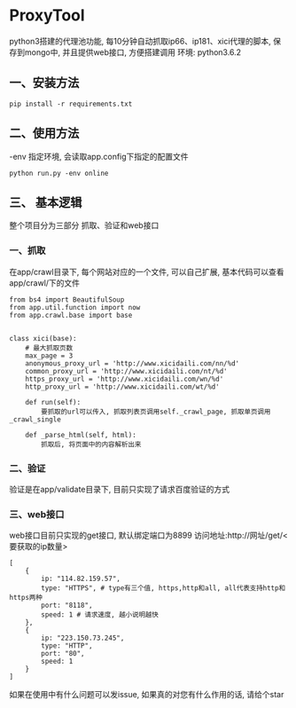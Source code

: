 # ProxyTool
python3搭建的代理池功能, 每10分钟自动抓取ip66、ip181、xici代理的脚本, 保存到mongo中, 并且提供web接口, 方便搭建调用
环境: python3.6.2
## 一、安装方法
```
pip install -r requirements.txt
```

## 二、使用方法
-env 指定环境, 会读取app.config下指定的配置文件
```
python run.py -env online
```

## 三、 基本逻辑
整个项目分为三部分 抓取、验证和web接口
### 一、抓取
在app/crawl目录下, 每个网站对应的一个文件, 可以自己扩展, 基本代码可以查看app/crawl/下的文件
```
from bs4 import BeautifulSoup
from app.util.function import now
from app.crawl.base import base


class xici(base):
    # 最大抓取页数
    max_page = 3
    anonymous_proxy_url = 'http://www.xicidaili.com/nn/%d'
    common_proxy_url = 'http://www.xicidaili.com/nt/%d'
    https_proxy_url = 'http://www.xicidaili.com/wn/%d'
    http_proxy_url = 'http://www.xicidaili.com/wt/%d'

    def run(self):
        要抓取的url可以传入, 抓取列表页调用self._crawl_page, 抓取单页调用_crawl_single

    def _parse_html(self, html):
        抓取后, 将页面中的内容解析出来
```

### 二、验证
验证是在app/validate目录下, 目前只实现了请求百度验证的方式

### 三、web接口
web接口目前只实现的get接口, 默认绑定端口为8899
访问地址:http://网址/get/<要获取的ip数量>
```
[
    {
        ip: "114.82.159.57",
        type: "HTTPS", # type有三个值, https,http和all, all代表支持http和https两种
        port: "8118",
        speed: 1 # 请求速度, 越小说明越快
    },
    {
        ip: "223.150.73.245",
        type: "HTTP",
        port: "80",
        speed: 1
    }
]
```

如果在使用中有什么问题可以发issue, 如果真的对您有什么作用的话, 请给个star
